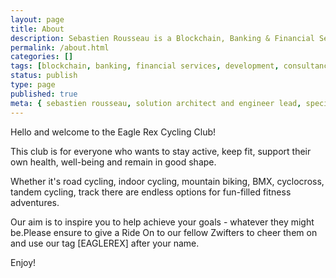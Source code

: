 ```yaml
---
layout: page
title: About
description: Sebastien Rousseau is a Blockchain, Banking & Financial Services development consultant based in London, UK.
permalink: /about.html
categories: []
tags: [blockchain, banking, financial services, development, consultancy, london]
status: publish
type: page
published: true
meta: { sebastien rousseau, solution architect and engineer lead, specialised in blockchain, banking, financial services, london}
---
```


Hello and welcome to the Eagle Rex Cycling Club!

This club is for everyone who wants to stay active, keep fit, support their own health, well-being and remain in good shape.

Whether it's road cycling, indoor cycling, mountain biking, BMX, cyclocross, tandem cycling, track there are endless options for fun-filled fitness adventures.

Our aim is to inspire you to help achieve your goals - whatever they might be.Please ensure to give a Ride On to our fellow Zwifters to cheer them on and use our tag [EAGLEREX] after your name.

Enjoy!

